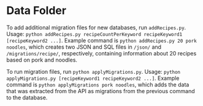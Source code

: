 # Data Folder

To add additional migration files for new databases, run `addRecipes.py`. Usage: `python addRecipes.py recipeCountPerKeyword recipeKeyword1 [recipeKeyword2 ...]`. Example command is `python addRecipes.py 20 pork noodles`, which creates two JSON and SQL files in `/json/` and `/migrations/recipe/`, respectively, containing information about 20 recipes based on pork and noodles.

To run migration files, run `python applyMigrations.py`. Usage: `python applyMigrations.py [recipeKeyword1 recipeKeyword2 ...]`. Example command is `python applyMigrations pork noodles`, which adds the data that was extracted from the API as migrations from the previous command to the database.
